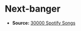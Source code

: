 # Next-banger
- **Source:** [30000 Spotify Songs](https://www.kaggle.com/datasets/joebeachcapital/30000-spotify-songs)

